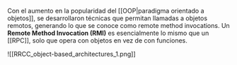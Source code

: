 Con el aumento en la popularidad del [[OOP|paradigma orientado a objetos]], se desarrollaron técnicas que permitan llamadas a objetos remotos, generando lo que se conoce como remote method invocations. Un **Remote Method Invocation (RMI)** es esencialmente lo mismo que un [[RPC]], solo que opera con objetos en vez de con funciones.

![[RRCC_object-based_architectures_1.png]]